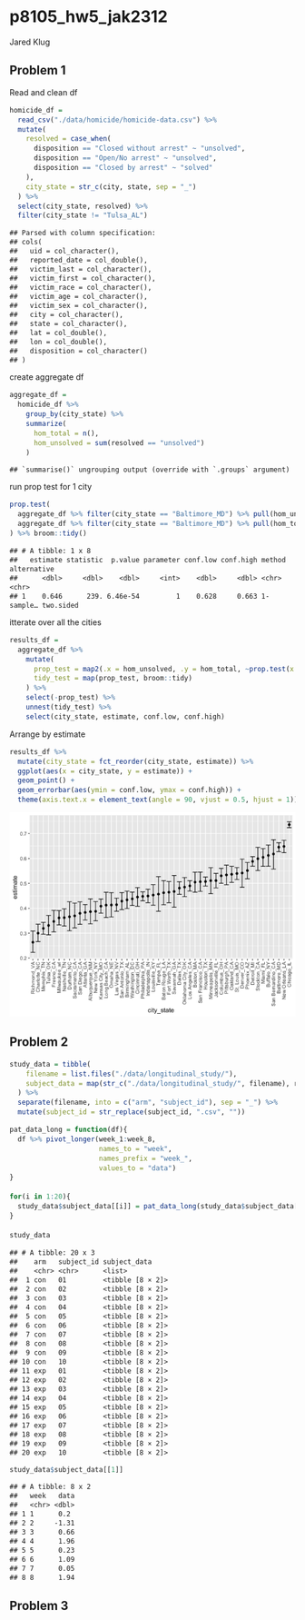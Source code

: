 p8105\_hw5\_jak2312
================
Jared Klug

## Problem 1

Read and clean df

``` r
homicide_df = 
  read_csv("./data/homicide/homicide-data.csv") %>% 
  mutate(
    resolved = case_when(
      disposition == "Closed without arrest" ~ "unsolved",
      disposition == "Open/No arrest" ~ "unsolved",
      disposition == "Closed by arrest" ~ "solved"
    ),
    city_state = str_c(city, state, sep = "_")
  ) %>% 
  select(city_state, resolved) %>% 
  filter(city_state != "Tulsa_AL")
```

    ## Parsed with column specification:
    ## cols(
    ##   uid = col_character(),
    ##   reported_date = col_double(),
    ##   victim_last = col_character(),
    ##   victim_first = col_character(),
    ##   victim_race = col_character(),
    ##   victim_age = col_character(),
    ##   victim_sex = col_character(),
    ##   city = col_character(),
    ##   state = col_character(),
    ##   lat = col_double(),
    ##   lon = col_double(),
    ##   disposition = col_character()
    ## )

create aggregate df

``` r
aggregate_df = 
  homicide_df %>% 
    group_by(city_state) %>% 
    summarize(
      hom_total = n(),
      hom_unsolved = sum(resolved == "unsolved")
    ) 
```

    ## `summarise()` ungrouping output (override with `.groups` argument)

run prop test for 1 city

``` r
prop.test(
  aggregate_df %>% filter(city_state == "Baltimore_MD") %>% pull(hom_unsolved),
  aggregate_df %>% filter(city_state == "Baltimore_MD") %>% pull(hom_total)
) %>% broom::tidy()
```

    ## # A tibble: 1 x 8
    ##   estimate statistic  p.value parameter conf.low conf.high method    alternative
    ##      <dbl>     <dbl>    <dbl>     <int>    <dbl>     <dbl> <chr>     <chr>      
    ## 1    0.646      239. 6.46e-54         1    0.628     0.663 1-sample… two.sided

itterate over all the cities

``` r
results_df = 
  aggregate_df %>% 
    mutate(
      prop_test = map2(.x = hom_unsolved, .y = hom_total, ~prop.test(x = .x, n = .y)),
      tidy_test = map(prop_test, broom::tidy)
    ) %>% 
    select(-prop_test) %>% 
    unnest(tidy_test) %>% 
    select(city_state, estimate, conf.low, conf.high)
```

Arrange by estimate

``` r
results_df %>% 
  mutate(city_state = fct_reorder(city_state, estimate)) %>% 
  ggplot(aes(x = city_state, y = estimate)) +
  geom_point() +
  geom_errorbar(aes(ymin = conf.low, ymax = conf.high)) + 
  theme(axis.text.x = element_text(angle = 90, vjust = 0.5, hjust = 1))
```

![](p8105_hw5_jak2312_files/figure-gfm/unnamed-chunk-5-1.png)<!-- -->

## Problem 2

``` r
study_data = tibble(
    filename = list.files("./data/longitudinal_study/"),
    subject_data = map(str_c("./data/longitudinal_study/", filename), read.csv)
  ) %>% 
  separate(filename, into = c("arm", "subject_id"), sep = "_") %>% 
  mutate(subject_id = str_replace(subject_id, ".csv", ""))
```

``` r
pat_data_long = function(df){
  df %>% pivot_longer(week_1:week_8,
                      names_to = "week",
                      names_prefix = "week_",
                      values_to = "data")
}

for(i in 1:20){
  study_data$subject_data[[i]] = pat_data_long(study_data$subject_data[[i]])
}

study_data
```

    ## # A tibble: 20 x 3
    ##    arm   subject_id subject_data    
    ##    <chr> <chr>      <list>          
    ##  1 con   01         <tibble [8 × 2]>
    ##  2 con   02         <tibble [8 × 2]>
    ##  3 con   03         <tibble [8 × 2]>
    ##  4 con   04         <tibble [8 × 2]>
    ##  5 con   05         <tibble [8 × 2]>
    ##  6 con   06         <tibble [8 × 2]>
    ##  7 con   07         <tibble [8 × 2]>
    ##  8 con   08         <tibble [8 × 2]>
    ##  9 con   09         <tibble [8 × 2]>
    ## 10 con   10         <tibble [8 × 2]>
    ## 11 exp   01         <tibble [8 × 2]>
    ## 12 exp   02         <tibble [8 × 2]>
    ## 13 exp   03         <tibble [8 × 2]>
    ## 14 exp   04         <tibble [8 × 2]>
    ## 15 exp   05         <tibble [8 × 2]>
    ## 16 exp   06         <tibble [8 × 2]>
    ## 17 exp   07         <tibble [8 × 2]>
    ## 18 exp   08         <tibble [8 × 2]>
    ## 19 exp   09         <tibble [8 × 2]>
    ## 20 exp   10         <tibble [8 × 2]>

``` r
study_data$subject_data[[1]]
```

    ## # A tibble: 8 x 2
    ##   week   data
    ##   <chr> <dbl>
    ## 1 1      0.2 
    ## 2 2     -1.31
    ## 3 3      0.66
    ## 4 4      1.96
    ## 5 5      0.23
    ## 6 6      1.09
    ## 7 7      0.05
    ## 8 8      1.94

## Problem 3
